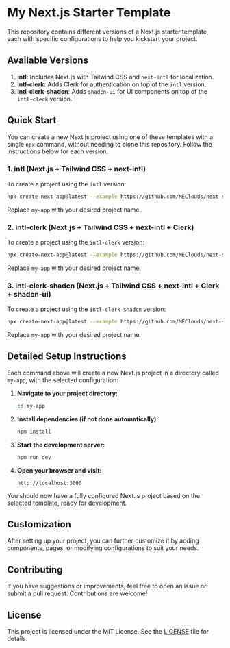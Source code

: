 # My Next.js Starter Template

This repository contains different versions of a Next.js starter template, each with specific configurations to help you kickstart your project.

## Available Versions

1. **intl**: Includes Next.js with Tailwind CSS and `next-intl` for localization.
2. **intl-clerk**: Adds Clerk for authentication on top of the `intl` version.
3. **intl-clerk-shadcn**: Adds `shadcn-ui` for UI components on top of the `intl-clerk` version.

## Quick Start

You can create a new Next.js project using one of these templates with a single `npx` command, without needing to clone this repository. Follow the instructions below for each version.

### 1. **intl** (Next.js + Tailwind CSS + next-intl)

To create a project using the `intl` version:

```bash
npx create-next-app@latest --example https://github.com/MEClouds/next-starter-template#intl my-app
```

Replace `my-app` with your desired project name.

### 2. **intl-clerk** (Next.js + Tailwind CSS + next-intl + Clerk)

To create a project using the `intl-clerk` version:

```bash
npx create-next-app@latest --example https://github.com/MEClouds/next-starter-template#intl-clerk my-app
```

Replace `my-app` with your desired project name.

### 3. **intl-clerk-shadcn** (Next.js + Tailwind CSS + next-intl + Clerk + shadcn-ui)

To create a project using the `intl-clerk-shadcn` version:

```bash
npx create-next-app@latest --example https://github.com/MEClouds/next-starter-template#intl-clerk-shadcn my-app
```

Replace `my-app` with your desired project name.

## Detailed Setup Instructions

Each command above will create a new Next.js project in a directory called `my-app`, with the selected configuration:

1. **Navigate to your project directory:**

   ```bash
   cd my-app
   ```

2. **Install dependencies (if not done automatically):**

   ```bash
   npm install
   ```

3. **Start the development server:**

   ```bash
   npm run dev
   ```

4. **Open your browser and visit:**
   ```
   http://localhost:3000
   ```

You should now have a fully configured Next.js project based on the selected template, ready for development.

## Customization

After setting up your project, you can further customize it by adding components, pages, or modifying configurations to suit your needs.

## Contributing

If you have suggestions or improvements, feel free to open an issue or submit a pull request. Contributions are welcome!

## License

This project is licensed under the MIT License. See the [LICENSE](LICENSE) file for details.
